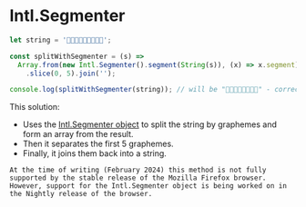 # Intl.Segmenter

```javascript
let string = '👨‍👨‍👧‍👧💜🤧🤒🏥😀';

const splitWithSegmenter = (s) =>
  Array.from(new Intl.Segmenter().segment(String(s)), (x) => x.segment)
    .slice(0, 5).join('');

console.log(splitWithSegmenter(string)); // will be "👨‍👨‍👧‍👧💜🤧🤒🏥" - correct, yay!
```

This solution:
* Uses the [Intl.Segmenter object][segmenter] to split the string by graphemes and form an array from the result.
* Then it separates the first 5 graphemes.
* Finally, it joins them back into a string.

<!-- prettier-ignore-start -->
~~~~exercism/note
At the time of writing (February 2024) this method is not fully supported by the stable release of the Mozilla Firefox browser.
However, support for the Intl.Segmenter object is being worked on in the Nightly release of the browser.
~~~~
<!-- prettier-ignore-end -->

[segmenter]: https://developer.mozilla.org/en-US/docs/Web/JavaScript/Reference/Global_Objects/Intl/Segmenter